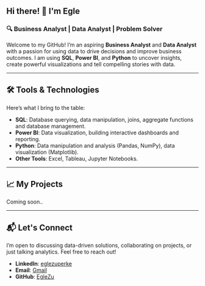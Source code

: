 
## Hi there! 👋 I'm Egle


### 🔍 Business Analyst | Data Analyst | Problem Solver

Welcome to my GitHub! I’m an aspiring **Business Analyst** and **Data Analyst** with a passion for using data to drive decisions and improve business outcomes. I am using **SQL**, **Power BI**, and **Python** to uncover insights, create powerful visualizations and tell compelling stories with data.

---

## 🛠 Tools & Technologies

Here’s what I bring to the table:

- **SQL**: Database querying, data manipulation, joins, aggregate functions and database management.
- **Power BI**: Data visualization, building interactive dashboards and reporting.
- **Python**: Data manipulation and analysis (Pandas, NumPy), data visualization (Matplotlib).
- **Other Tools**: Excel, Tableau, Jupyter Notebooks.

---

## 📈 My Projects

Coming soon..

---

## 📬 Let's Connect

I’m open to discussing data-driven solutions, collaborating on projects, or just talking analytics. Feel free to reach out!

- **LinkedIn**: [eglezuperke](https://www.linkedin.com/in/eglezuperke/)
- **Email**: [Gmail](egle.zuperke@gmail.com)
- **GitHub**: [EgleZu](https://github.com/EgleZu/)





<!---

- 👋 Hi, I’m @EgleZu
- 👀 I’m interested in ...
- 🌱 I’m currently learning ...
- 💞️ I’m looking to collaborate on ...
- 📫 How to reach me ...
- 😄 Pronouns: ...
- ⚡ Fun fact: ...

EgleZu/EgleZu is a ✨ special ✨ repository because its `README.md` (this file) appears on your GitHub profile.
You can click the Preview link to take a look at your changes.
--->
